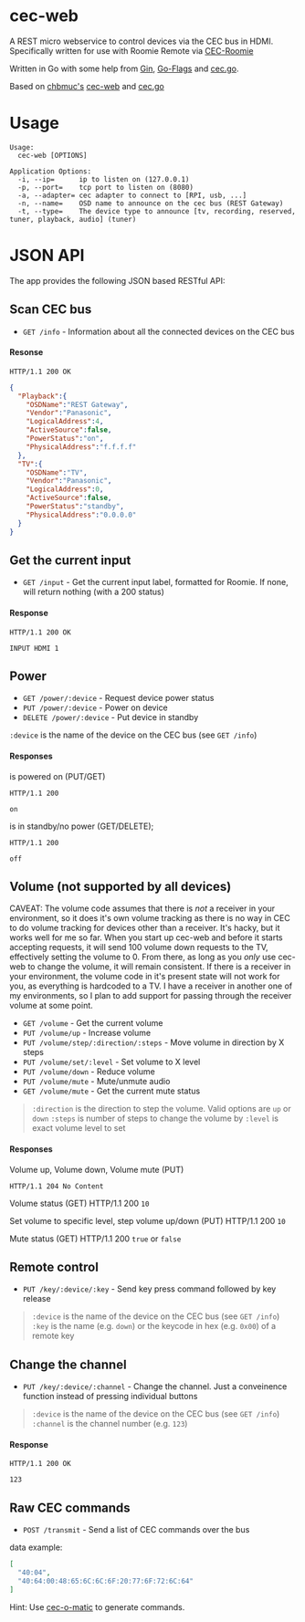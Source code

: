 cec-web
=======

A REST micro webservice to control devices via the CEC bus in HDMI. Specifically written for use with Roomie Remote via [CEC-Roomie](http://github.com/robbiet480/CEC-Roomie)

Written in Go with some help from [Gin](http://gin-gonic.github.io/gin/), [Go-Flags](https://github.com/jessevdk/go-flags) and [cec.go](https://github.com/robbiet480/cec).

Based on [chbmuc's](http://github.com/chbmuc) [cec-web](https://github.com/chbmuc/cec-web) and [cec.go](https://github.com/chbmuc/cec)

Usage
=====

    Usage:
      cec-web [OPTIONS]
    
    Application Options:
      -i, --ip=      ip to listen on (127.0.0.1)
      -p, --port=    tcp port to listen on (8080)
      -a, --adapter= cec adapter to connect to [RPI, usb, ...]
      -n, --name=    OSD name to announce on the cec bus (REST Gateway)
      -t, --type=    The device type to announce [tv, recording, reserved, tuner, playback, audio] (tuner)


JSON API
========

The app provides the following JSON based RESTful API:

## Scan CEC bus

* ``GET /info`` - Information about all the connected devices on the CEC bus

#### Resonse

    HTTP/1.1 200 OK

```json
{
  "Playback":{
    "OSDName":"REST Gateway",
    "Vendor":"Panasonic",
    "LogicalAddress":4,
    "ActiveSource":false,
    "PowerStatus":"on",
    "PhysicalAddress":"f.f.f.f"
  },
  "TV":{
    "OSDName":"TV",
    "Vendor":"Panasonic",
    "LogicalAddress":0,
    "ActiveSource":false,
    "PowerStatus":"standby",
    "PhysicalAddress":"0.0.0.0"
  }
}
```

## Get the current input

* ``GET /input`` - Get the current input label, formatted for Roomie. If none, will return nothing (with a 200 status)

#### Response

    HTTP/1.1 200 OK
`INPUT HDMI 1`

## Power

* ``GET /power/:device`` - Request device power status
* ``PUT /power/:device`` - Power on device
* ``DELETE /power/:device`` - Put device in standby

``:device`` is the name of the device on the CEC bus (see ``GET /info``)

#### Responses

is powered on (PUT/GET)

    HTTP/1.1 200
`on`

is in standby/no power (GET/DELETE);

    HTTP/1.1 200
`off`

## Volume (not supported by all devices)

CAVEAT: The volume code assumes that there is _not_ a receiver in your environment, so it does it's own volume tracking as there is no way in CEC to do volume tracking for devices other than a receiver. It's hacky, but it works well for me so far. When you start up cec-web and before it starts accepting requests, it will send 100 volume down requests to the TV, effectively setting the volume to 0. From there, as long as you *only* use cec-web to change the volume, it will remain consistent. If there is a receiver in your environment, the volume code in it's present state will not work for you, as everything is hardcoded to a TV. I have a receiver in another one of my environments, so I plan to add support for passing through the receiver volume at some point.

* ``GET /volume`` - Get the current volume
* ``PUT /volume/up`` - Increase volume
* ``PUT /volume/step/:direction/:steps`` - Move volume in direction by X steps
* ``PUT /volume/set/:level`` - Set volume to X level
* ``PUT /volume/down`` - Reduce volume
* ``PUT /volume/mute`` - Mute/unmute audio
* ``GET /volume/mute`` - Get the current mute status

> ``:direction`` is the direction to step the volume. Valid options are `up` or `down`
> ``:steps`` is number of steps to change the volume by
> ``:level`` is exact volume level to set

#### Responses

Volume up, Volume down, Volume mute (PUT)

    HTTP/1.1 204 No Content

Volume status (GET)
    HTTP/1.1 200
`10`

Set volume to specific level, step volume up/down (PUT)
    HTTP/1.1 200
`10`

Mute status (GET)
    HTTP/1.1 200
`true` or `false`

## Remote control

* ``PUT /key/:device/:key`` - Send key press command followed by key release

> ``:device`` is the name of the device on the CEC bus (see ``GET /info``)
> ``:key`` is the name (e.g. ``down``) or the keycode in hex (e.g. ``0x00``) of a remote key

## Change the channel

* ``PUT /key/:device/:channel`` - Change the channel. Just a conveinence function instead of pressing individual buttons

> ``:device`` is the name of the device on the CEC bus (see ``GET /info``)
> ``:channel`` is the channel number (e.g. ``123``)

#### Response

    HTTP/1.1 200 OK
`123`

## Raw CEC commands

* ``POST /transmit`` - Send a list of CEC commands over the bus

data example:
```json
[
  "40:04",
  "40:64:00:48:65:6C:6C:6F:20:77:6F:72:6C:64"
]
```

Hint: Use [cec-o-matic](http://www.cec-o-matic.com/) to generate commands.
